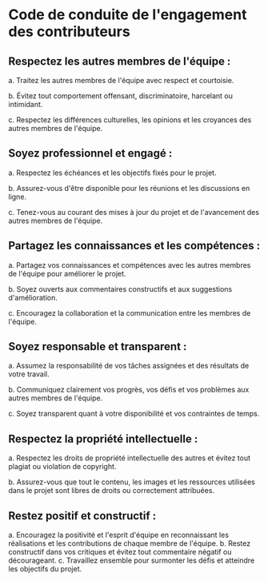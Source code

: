 # Code de conduite de l'engagement des contributeurs

## Respectez les autres membres de l'équipe :

a. Traitez les autres membres de l'équipe avec respect et courtoisie.

b. Évitez tout comportement offensant, discriminatoire, harcelant ou intimidant.

c. Respectez les différences culturelles, les opinions et les croyances des autres membres de l'équipe.

## Soyez professionnel et engagé :

a. Respectez les échéances et les objectifs fixés pour le projet.

b. Assurez-vous d'être disponible pour les réunions et les discussions en ligne.

c. Tenez-vous au courant des mises à jour du projet et de l'avancement des autres membres de l'équipe.

## Partagez les connaissances et les compétences :

a. Partagez vos connaissances et compétences avec les autres membres de l'équipe pour améliorer le projet.

b. Soyez ouverts aux commentaires constructifs et aux suggestions d'amélioration.

c. Encouragez la collaboration et la communication entre les membres de l'équipe.

## Soyez responsable et transparent :

a. Assumez la responsabilité de vos tâches assignées et des résultats de votre travail.

b. Communiquez clairement vos progrès, vos défis et vos problèmes aux autres membres de l'équipe.

c. Soyez transparent quant à votre disponibilité et vos contraintes de temps.

## Respectez la propriété intellectuelle :

a. Respectez les droits de propriété intellectuelle des autres et évitez tout plagiat ou violation de copyright.

b. Assurez-vous que tout le contenu, les images et les ressources utilisées dans le projet sont libres de droits ou correctement attribuées.

## Restez positif et constructif :

a. Encouragez la positivité et l'esprit d'équipe en reconnaissant les réalisations et les contributions de chaque membre de l'équipe.
b. Restez constructif dans vos critiques et évitez tout commentaire négatif ou décourageant.
c. Travaillez ensemble pour surmonter les défis et atteindre les objectifs du projet.
